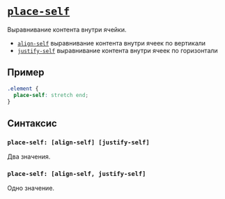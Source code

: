 # [`place-self`](../index.md)

Выравнивание контента внутри ячейки.

- [`align-self`](./align-self.md) выравнивание контента внутри ячеек по вертикали
- [`justify-self`](./justify-self.md) выравнивание контента внутри ячеек по горизонтали

## Пример

```css
.element {
  place-self: stretch end;
}
```

## Синтаксис

### `place-self: [align-self] [justify-self]`

Два значения.

### `place-self: [align-self, justify-self]`

Одно значение.
